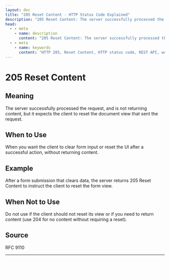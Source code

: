 ```yaml
---
layout: doc
title: "205 Reset Content - HTTP Status Code Explained"
description: "205 Reset Content: The server successfully processed the request, and is not returning content, but it expects the client to reset the document view that sen..."
head:
  - - meta
    - name: description
      content: "205 Reset Content: The server successfully processed the request, and is not returning content, but it expects the client to reset the document view that sen..."
  - - meta
    - name: keywords
      content: "HTTP 205, Reset Content, HTTP status code, REST API, web development"
---
```


# 205 Reset Content

## Meaning

The server successfully processed the request, and is not returning content, but it expects the client to reset the document view that sent the request.

## When to Use

When you want the client to clear form input or reset the UI after a successful action, without returning content.

## Example

After a form submission that clears data, the server returns 205 Reset Content to instruct the client to reset the form view.

## When Not to Use

Do not use if the client should not reset its view or if you need to return content (use 204 for no content without requiring a reset).

## Source

RFC 9110

---

<div style="margin-top: 40px;">
  <a href="/http-codes/" style="display: inline-block; padding: 12px 24px; background: hsl(var(--primary)); color: white; text-decoration: none; border-radius: var(--radius); font-weight: 500; transition: all 0.2s ease;">← Back to Search</a>
</div>
